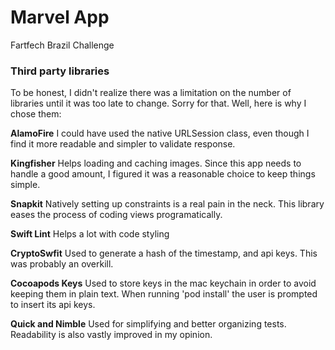 # Marvel App
Fartfech Brazil Challenge

### **Third party libraries**
To be honest, I didn't realize there was a limitation on the number of libraries
until it was too late to change. Sorry for that. Well, here is why I chose them:

**AlamoFire**
I could have used the native URLSession class,
even though I find it more readable and simpler to validate response.

**Kingfisher**
Helps loading and caching images.
Since this app needs to handle a good amount,
I figured it was a reasonable choice to keep things simple.

**Snapkit**
Natively setting up constraints is a real pain in the neck.
This library eases the process of coding views programatically.

**Swift Lint**
Helps a lot with code styling

**CryptoSwfit**
Used to generate a hash of the timestamp, and api keys.
This was probably an overkill.

**Cocoapods Keys**
Used to store keys in the mac keychain in order to avoid keeping them in plain text.
When running 'pod install' the user is prompted to insert its api keys.

**Quick and Nimble**
Used for simplifying and better organizing tests.
Readability is also vastly improved in my opinion.
